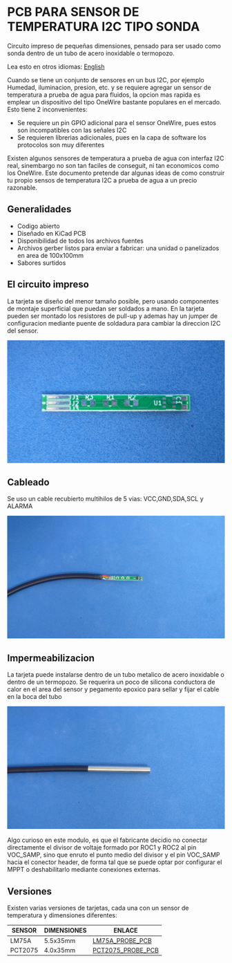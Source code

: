 # PCB PARA SENSOR DE TEMPERATURA I2C TIPO SONDA

Circuito impreso de pequeñas dimensiones, pensado para ser usado como sonda dentro de un tubo de acero inoxidable o termopozo. 

Lea esto en otros idiomas: [English](../../README.md)

Cuando se tiene un conjunto de sensores en un bus I2C, por ejemplo Humedad, iluminacion, presion, etc. y se requiere agregar un sensor de temperatura a prueba de agua para fluidos, la opcion mas rapida es emplear un dispositivo del tipo OneWire bastante populares en el mercado. Esto tiene 2 inconvenientes:

* Se requiere un pin GPIO adicional para el sensor OneWire, pues estos son incompatibles con las señales I2C
* Se requieren librerias adicionales, pues en la capa de software los protocolos son muy diferentes

Existen algunos sensores de temperatura a prueba de agua con interfaz I2C real, sinembargo no son tan faciles de conseguit, ni tan economicos como los OneWire. Este documento pretende dar algunas ideas de como construir tu propio sensos de temperatura I2C a prueba de agua a un precio razonable.

## Generalidades

* Codigo abierto
* Diseñado en KiCad PCB
* Disponibilidad de todos los archivos fuentes
* Archivos gerber listos para enviar a fabricar: una unidad o panelizados en area de 100x100mm
* Sabores surtidos

## El circuito impreso

La tarjeta se diseño del menor tamaño posible, pero usando componentes de montaje superficial que puedan ser soldados a mano. En la tarjeta pueden ser montado los resistores de pull-up y ademas hay un jumper de configuracion mediante puente de soldadura para cambiar la direccion I2C del sensor.

![MODULE](/assets/img/pcb.jpg)

## Cableado

Se uso un cable recubierto multihilos de 5 vias: VCC,GND,SDA,SCL y ALARMA

![MODULE](/assets/img/wired.jpg)

## Impermeabilizacion

La tarjeta puede instalarse dentro de un tubo metalico de acero inoxidable o dentro de un termopozo. Se requerira un poco de silicona conductora de calor en el area del sensor y pegamento epoxico para sellar y fijar el cable en la boca del tubo

![MODULE](/assets/img/waterproofing.jpg)

Algo curioso en este modulo, es que el fabricante decidio no conectar directamente el divisor de voltaje formado por ROC1 y ROC2 al pin VOC_SAMP, sino que enruto el punto medio del divisor y el pin VOC_SAMP hacia el conector header, de forma tal que se puede optar por configurar el MPPT o deshabilitarlo mediante conexiones externas.

## Versiones

Existen varias versiones de tarjetas, cada una con un sensor de temperatura y dimensiones diferentes:

| SENSOR  | DIMENSIONES | ENLACE                                 |
|---------|-------------|----------------------------------------|
| LM75A   |  5.5x35mm   | [LM75A_PROBE_PCB](/LM75A_PROBE_PCB)    |
| PCT2075 |  4.0x35mm   | [PCT2075_PROBE_PCB](/PCT2075_PROBE_PCB)|

